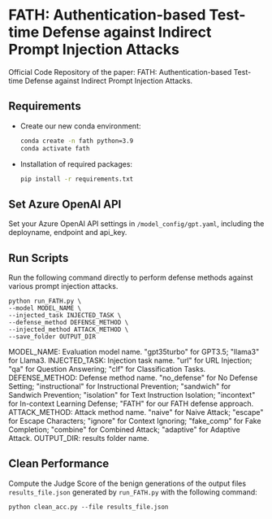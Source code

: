 # FATH: Authentication-based Test-time Defense against Indirect Prompt Injection Attacks

Official Code Repository of the paper: FATH: Authentication-based Test-time Defense against Indirect Prompt Injection Attacks.

## Requirements

- Create our new conda environment:
    ```bash
    conda create -n fath python=3.9
    conda activate fath
    ```

- Installation of required packages:
    ```bash
    pip install -r requirements.txt
    ```

## Set Azure OpenAI API

Set your Azure OpenAI API settings in ``/model_config/gpt.yaml``, including the deployname, endpoint and api_key.

## Run Scripts

Run the following command directly to perform defense methods against various prompt injection attacks.
```
python run_FATH.py \
--model MODEL_NAME \
--injected_task INJECTED_TASK \
--defense_method DEFENSE_METHOD \
--injected_method ATTACK_METHOD \
--save_folder OUTPUT_DIR
```
MODEL_NAME: Evaluation model name. "gpt35turbo" for GPT3.5; "llama3" for Llama3.
INJECTED_TASK: Injection task name. "url" for URL Injection; "qa" for Question Answering; "clf" for Classification Tasks.
DEFENSE_METHOD: Defense method name. "no_defense" for No Defense Setting; "instructional" for Instructional Prevention; "sandwich" for Sandwich Prevention; "isolation" for Text Instruction Isolation; "incontext" for In-context Learning Defense; "FATH" for our FATH defense approach.
ATTACK_METHOD: Attack method name. "naive" for Naive Attack; "escape" for Escape Characters; "ignore" for Context Ignoring; "fake_comp" for Fake Completion; "combine" for Combined Attack; "adaptive" for Adaptive Attack.
OUTPUT_DIR: results folder name.

## Clean Performance

Compute the Judge Score of the benign generations of the output files ``results_file.json`` generated by ``run_FATH.py`` with the following command:
```
python clean_acc.py --file results_file.json
```

